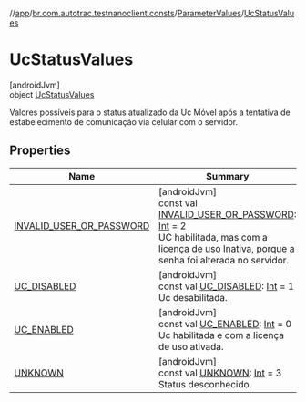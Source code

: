 //[app](../../../../index.md)/[br.com.autotrac.testnanoclient.consts](../../index.md)/[ParameterValues](../index.md)/[UcStatusValues](index.md)

# UcStatusValues

[androidJvm]\
object [UcStatusValues](index.md)

Valores possíveis para o status atualizado da Uc Móvel após a tentativa de estabelecimento de comunicação via celular com o servidor.

## Properties

| Name | Summary |
|---|---|
| [INVALID_USER_OR_PASSWORD](-i-n-v-a-l-i-d_-u-s-e-r_-o-r_-p-a-s-s-w-o-r-d.md) | [androidJvm]<br>const val [INVALID_USER_OR_PASSWORD](-i-n-v-a-l-i-d_-u-s-e-r_-o-r_-p-a-s-s-w-o-r-d.md): [Int](https://kotlinlang.org/api/latest/jvm/stdlib/kotlin/-int/index.html) = 2<br>UC habilitada, mas com a licença de uso Inativa, porque a senha foi alterada no servidor. |
| [UC_DISABLED](-u-c_-d-i-s-a-b-l-e-d.md) | [androidJvm]<br>const val [UC_DISABLED](-u-c_-d-i-s-a-b-l-e-d.md): [Int](https://kotlinlang.org/api/latest/jvm/stdlib/kotlin/-int/index.html) = 1<br>Uc desabilitada. |
| [UC_ENABLED](-u-c_-e-n-a-b-l-e-d.md) | [androidJvm]<br>const val [UC_ENABLED](-u-c_-e-n-a-b-l-e-d.md): [Int](https://kotlinlang.org/api/latest/jvm/stdlib/kotlin/-int/index.html) = 0<br>Uc habilitada e com a licença de uso ativada. |
| [UNKNOWN](-u-n-k-n-o-w-n.md) | [androidJvm]<br>const val [UNKNOWN](-u-n-k-n-o-w-n.md): [Int](https://kotlinlang.org/api/latest/jvm/stdlib/kotlin/-int/index.html) = 3<br>Status desconhecido. |
